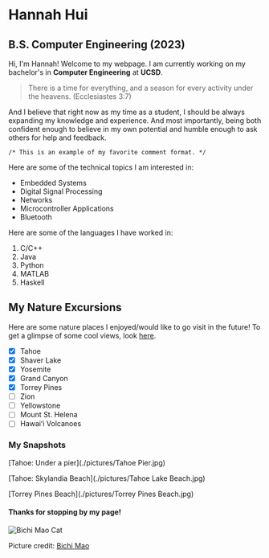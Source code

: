 # Hannah Hui
## B.S. Computer Engineering (2023)

Hi, I'm Hannah! Welcome to my webpage. I am currently working on my bachelor's in **Computer Engineering** at **UCSD**.

>There is a time for everything, and a season for every activity under the heavens. (Ecclesiastes 3:7)

And I believe that right now as my time as a student, I should be always expanding my knowledge and experience. And most importantly, being both confident enough to believe in my own potential and humble enough to ask others for help and feedback.

`/* This is an example of my favorite comment format. */`

Here are some of the technical topics I am interested in:
- Embedded Systems
- Digital Signal Processing
- Networks
- Microcontroller Applications
- Bluetooth

Here are some of the languages I have worked in:
1. C/C++
2. Java
3. Python
4. MATLAB
5. Haskell

## My Nature Excursions
Here are some nature places I enjoyed/would like to go visit in the future! To get a glimpse of some cool views, look [here](https://github.com/hannahhui5184/CSE110-Github-pages/blob/VSCode-branch/index.md#my-snapshots).
- [X] Tahoe
- [X] Shaver Lake
- [X] Yosemite
- [X] Grand Canyon
- [X] Torrey Pines
- [ ] Zion
- [ ] Yellowstone
- [ ] Mount St. Helena
- [ ] Hawaiʻi Volcanoes

### My Snapshots
[Tahoe: Under a pier](./pictures/Tahoe Pier.jpg)

[Tahoe: Skylandia Beach](./pictures/Tahoe Lake Beach.jpg)

[Torrey Pines Beach](./pictures/Torrey Pines Beach.jpg)


#### Thanks for stopping by my page!

![Bichi Mao Cat](https://c10.patreonusercontent.com/3/eyJ3Ijo0MDB9/patreon-media/p/reward/5267429/84456d95d2af49e1ab107ddf3266e2a0/2.png?token-time=2145916800&token-hash=cDr6LQzuHKfo1IckNve79nFNkg60h2Y7AtMi4nRSVKw%3D)

Picture credit: [Bichi Mao](https://www.instagram.com/bichi.mao/?hl=en)